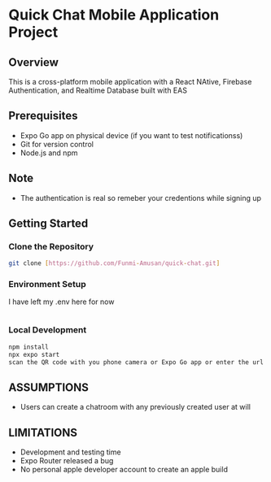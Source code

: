 # Quick Chat Mobile Application Project

## Overview

This is a cross-platform mobile application with a React NAtive, Firebase Authentication, and Realtime Database built with EAS

## Prerequisites

- Expo Go app on physical device (if you want to test notificationss)
- Git for version control
- Node.js and npm

## Note

- The authentication is real so remeber your credentions while signing up

## Getting Started

### Clone the Repository

```bash
git clone [https://github.com/Funmi-Amusan/quick-chat.git]
```

### Environment Setup

I have left my .env here for now

```

```

### Local Development

```bash
npm install
npx expo start
scan the QR code with you phone camera or Expo Go app or enter the url in the terminal on the app
```

## ASSUMPTIONS

- Users can create a chatroom with any previously created user at will

## LIMITATIONS

- Development and testing time
- Expo Router released a bug
- No personal apple developer account to create an apple build
